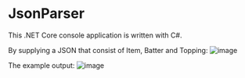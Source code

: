 # JsonParser
This .NET Core console application is written with C#.

By supplying a JSON that consist of Item, Batter and Topping:
![image](https://user-images.githubusercontent.com/90307837/132856197-ba4a764b-a9f8-44ed-943b-933168f74f26.png)

The example output:
![image](https://user-images.githubusercontent.com/90307837/132855944-6a8025c0-d0b1-4030-a879-1c1b7629c773.png)

